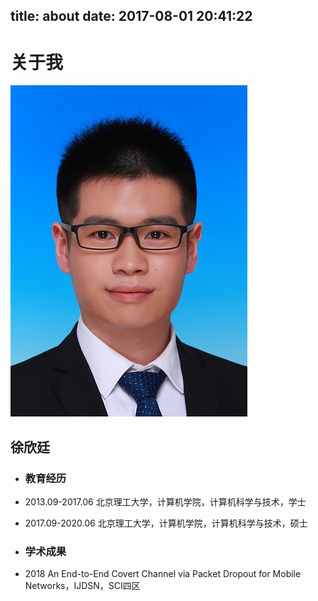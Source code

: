 title: about
date: 2017-08-01 20:41:22
---
# 关于我

![](/about/xuxinting_1inch_normal_image.jpg)

## 徐欣廷
* ### 教育经历
* 2013.09-2017.06 北京理工大学，计算机学院，计算机科学与技术，学士
* 2017.09-2020.06 北京理工大学，计算机学院，计算机科学与技术，硕士


* ### 学术成果
* 2018 An End-to-End Covert Channel via Packet Dropout for Mobile Networks，IJDSN，SCI四区